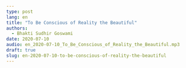 ```yaml
---
type: post
lang: en
title: "To Be Conscious of Reality the Beautiful"
authors:
  - Bhakti Sudhir Goswami
date: 2020-07-10
audio: en_2020-07-10_To_Be_Conscious_of_Reality_the_Beautiful.mp3
draft: true
slug: en-2020-07-10-to-be-conscious-of-reality-the-beautiful
---
```



